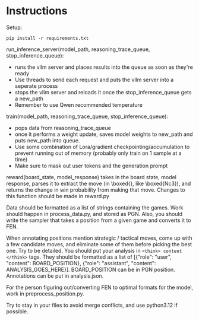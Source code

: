 # Instructions

Setup:

```
pip install -r requirements.txt
```

run_inference_server(model_path, reasoning_trace_queue, stop_inference_queue):
* runs the vllm server and places results into the queue as soon as they're ready
* Use threads to send each request and puts the vllm server into a seperate process
* stops the vllm server and reloads it once the stop_inference_queue gets a new_path
* Remember to use Qwen recommended temperature

train(model_path, reasoning_trace_queue, stop_inference_queue):
* pops data from reasoning_trace_queue
* once it performs a weight update, saves model weights to new_path and puts new_path into queue.
* Use some combination of Lora/gradient checkpointing/accumulation to prevent running out of memory (probably only train on 1 sample at a time)
* Make sure to mask out user tokens and the generation prompt





reward(board_state, model_response) takes in the board state, model response, parses it to extract the move (in \\boxed{}, like \\boxed{Nc3}), and returns the change in win probability from making that move. Changes to this function should be made in reward.py

Data should be formatted as a list of strings containing the games. Work should happen in process_data.py, and stored as PGN. Also, you should write the sampler that takes a position from a given game and converts it to FEN. 

When annotating positions mention strategic / tactical moves, come up with a few candidate moves, and eliminate some of them before picking the best one. Try to be detailed. You should put your analysis in `<think> content </think>` tags. They should be formatted as a list of [{"role": "user", "content": BOARD_POSITION}, {"role": "assistant", "content": ANALYSIS_GOES_HERE}]. BOARD_POSITION can be in PGN position. Annotations can be put in analysis.json. 

For the person figuring out/converting FEN to optimal formats for the model, work in preprocess_position.py. 

Try to stay in your files to avoid merge conflicts, and use python3.12 if possible. 
